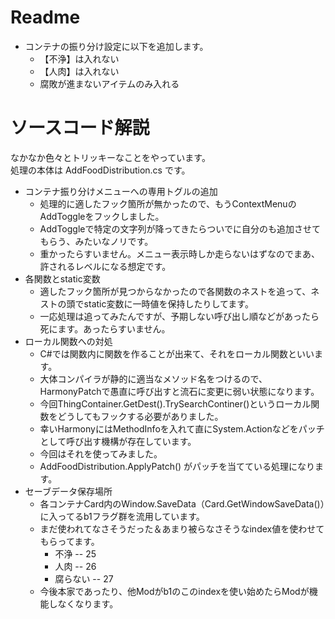 # Readme
* コンテナの振り分け設定に以下を追加します。
  * 【不浄】は入れない
  * 【人肉】は入れない
  * 腐敗が進まないアイテムのみ入れる

# ソースコード解説

なかなか色々とトリッキーなことをやっています。  
処理の本体は AddFoodDistribution.cs です。  

* コンテナ振り分けメニューへの専用トグルの追加
  * 処理的に適したフック箇所が無かったので、もうContextMenuのAddToggleをフックしました。
  * AddToggleで特定の文字列が降ってきたらついでに自分のも追加させてもらう、みたいなノリです。
  * 重かったらすいません。メニュー表示時しか走らないはずなのでまあ、許されるレベルになる想定です。 
* 各関数とstatic変数
  * 適したフック箇所が見つからなかったので各関数のネストを追って、ネストの頭でstatic変数に一時値を保持したりしてます。
  * 一応処理は追ってみたんですが、予期しない呼び出し順などがあったら死にます。あったらすいません。
* ローカル関数への対処
  * C#では関数内に関数を作ることが出来て、それをローカル関数といいます。
  * 大体コンパイラが静的に適当なメソッド名をつけるので、HarmonyPatchで愚直に呼び出すと流石に変更に弱い状態になります。
  * 今回ThingContainer.GetDest().TrySearchContiner()というローカル関数をどうしてもフックする必要がありました。
  * 幸いHarmonyにはMethodInfoを入れて直にSystem.Actionなどをパッチとして呼び出す機構が存在しています。
  * 今回はそれを使ってみました。
  * AddFoodDistribution.ApplyPatch() がパッチを当てている処理になります。
* セーブデータ保存場所
  * 各コンテナCard内のWindow.SaveData（Card.GetWindowSaveData()）に入ってるb1フラグ群を流用しています。
  * まだ使われてなさそうだった＆あまり被らなさそうなindex値を使わせてもらってます。
    * 不浄 -- 25
    * 人肉 -- 26
    * 腐らない -- 27
  * 今後本家であったり、他Modがb1のこのindexを使い始めたらModが機能しなくなります。
